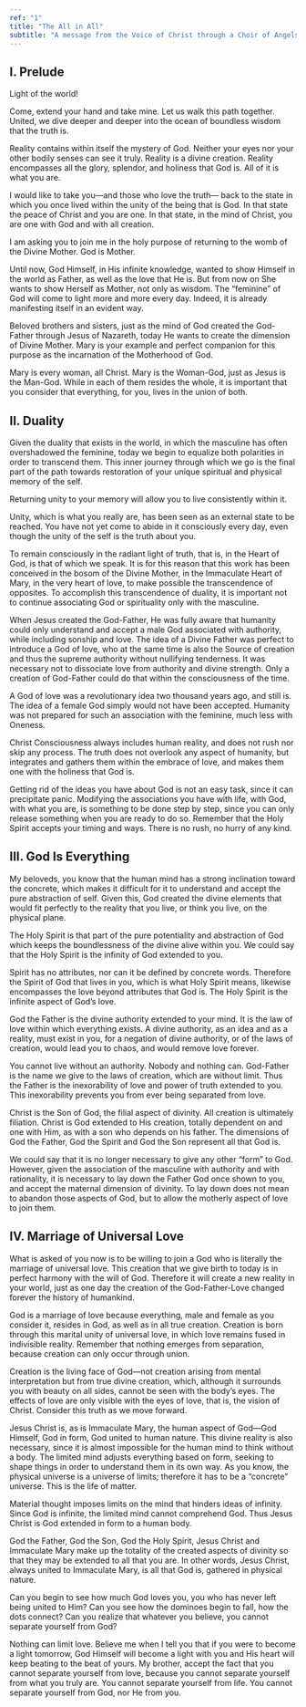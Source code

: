 ```yaml
---
ref: "1"
title: "The All in All"
subtitle: "A message from the Voice of Christ through a Choir of Angels, in the presence of Archangel Raphael and Archangel Gabriel"
---
```


## I. Prelude

Light of the world!

Come, extend your hand and take mine. Let us walk this path together. United,
we dive deeper and deeper into the ocean of boundless wisdom that the truth is.

Reality contains within itself the mystery of God. Neither your eyes nor your
other bodily senses can see it truly. Reality is a divine creation. Reality
encompasses all the glory, splendor, and holiness that God is. All of it is
what you are.

I would like to take you—and those who love the truth— back to the state in
which you once lived within the unity of the being that is God. In that state
the peace of Christ and you are one. In that state, in the mind of Christ, you
are one with God and with all creation.

I am asking you to join me in the holy purpose of returning to the womb of the
Divine Mother. God is Mother.

Until now, God Himself, in His infinite knowledge, wanted to show Himself in
the world as Father, as well as the love that He is. But from now on She wants
to show Herself as Mother, not only as wisdom. The “feminine” of God will come
to light more and more every day. Indeed, it is already manifesting itself in
an evident way.

Beloved brothers and sisters, just as the mind of God created the God-Father
through Jesus of Nazareth, today He wants to create the dimension of Divine
Mother. Mary is your example and perfect companion for this purpose as the
incarnation of the Motherhood of God.

Mary is every woman, all Christ. Mary is the Woman-God, just as Jesus is the
Man-God. While in each of them resides the whole, it is important that you
consider that everything, for you, lives in the union of both.

## II. Duality

Given the duality that exists in the world, in which the masculine has often
overshadowed the feminine, today we begin to equalize both polarities in order
to transcend them. This inner journey through which we go is the final part
of the path towards restoration of your unique spiritual and physical memory of
the self.

Returning unity to your memory will allow you to live consistently within it.

Unity, which is what you really are, has been seen as an external state to be
reached. You have not yet come to abide in it consciously every day, even
though the unity of the self is the truth about you.

To remain consciously in the radiant light of truth, that is, in the Heart of
God, is that of which we speak. It is for this reason that this work has been
conceived in the bosom of the Divine Mother, in the Immaculate Heart of Mary,
in the very heart of love, to make possible the transcendence of opposites. To
accomplish this transcendence of duality, it is important not to continue
associating God or spirituality only with the masculine.

When Jesus created the God-Father, He was fully aware that humanity could only
understand and accept a male God associated with authority, while including
sonship and love. The idea of a Divine Father was perfect to introduce a God of
love, who at the same time is also the Source of creation and thus the supreme
authority without nullifying tenderness. It was necessary not to dissociate
love from authority and divine strength. Only a creation of God-Father could do
that within the consciousness of the time.

A God of love was a revolutionary idea two thousand years ago, and still is.
The idea of a female God simply would not have been accepted. Humanity was not
prepared for such an association with the feminine, much less with Oneness.

Christ Consciousness always includes human reality, and does not rush nor skip
any process. The truth does not overlook any aspect of humanity, but integrates
and gathers them within the embrace of love, and makes them one with the
holiness that God is.

Getting rid of the ideas you have about God is not an easy task, since it can
precipitate panic. Modifying the associations you have with life, with God,
with what you are, is something to be done step by step, since you can only
release something when you are ready to do so. Remember that the Holy Spirit
accepts your timing and ways. There is no rush, no hurry of any kind.

## III. God Is Everything

My beloveds, you know that the human mind has a strong inclination toward the
concrete, which makes it difficult for it to understand and accept the pure
abstraction of self. Given this, God created the divine elements that would fit
perfectly to the reality that you live, or think you live, on the physical
plane.

The Holy Spirit is that part of the pure potentiality and abstraction of God
which keeps the boundlessness of the divine alive within you. We could say that
the Holy Spirit is the infinity of God extended to you.

Spirit has no attributes, nor can it be defined by concrete words. Therefore
the Spirit of God that lives in you, which is what Holy Spirit means, likewise
encompasses the love beyond attributes that God is. The Holy Spirit is the
infinite aspect of God’s love.

God the Father is the divine authority extended to your mind. It is the law of
love within which everything exists. A divine authority, as an idea and as a
reality, must exist in you, for a negation of divine authority, or of the laws
of creation, would lead you to chaos, and would remove love forever.

You cannot live without an authority. Nobody and nothing can. God-Father is the
name we give to the laws of creation, which are without limit. Thus the Father
is the inexorability of love and power of truth extended to you. This
inexorability prevents you from ever being separated from love.

Christ is the Son of God, the filial aspect of divinity. All creation is
ultimately filiation. Christ is God extended to His creation, totally dependent
on and one with Him, as with a son who depends on his father. The dimensions of
God the Father, God the Spirit and God the Son represent all that God is.

We could say that it is no longer necessary to give any other “form” to God.
However, given the association of the masculine with authority and with
rationality, it is necessary to lay down the Father God once shown to you, and
accept the maternal dimension of divinity. To lay down does not mean to abandon
those aspects of God, but to allow the motherly aspect of love to join them.

## IV. Marriage of Universal Love

What is asked of you now is to be willing to join a God who is literally the
marriage of universal love. This creation that we give birth to today is in
perfect harmony with the will of God. Therefore it will create a new reality in
your world, just as one day the creation of the God-Father-Love changed
forever the history of humankind.

God is a marriage of love because everything, male and female as you consider
it, resides in God, as well as in all true creation. Creation is born through
this marital unity of universal love, in which love remains fused in
indivisible reality. Remember that nothing emerges from separation, because
creation can only occur through union.

Creation is the living face of God—not creation arising from mental
interpretation but from true divine creation, which, although it surrounds you
with beauty on all sides, cannot be seen with the body’s eyes. The effects of
love are only visible with the eyes of love, that is, the vision of Christ.
Consider this truth as we move forward.

Jesus Christ is, as is Immaculate Mary, the human aspect of God—God Himself,
God in form, God united to human nature. This divine reality is also necessary,
since it is almost impossible for the human mind to think without a body. The
limited mind adjusts everything based on form, seeking to shape things in order
to understand them in its own way. As you know, the physical universe is a
universe of limits; therefore it has to be a “concrete” universe. This is the
life of matter.

Material thought imposes limits on the mind that hinders ideas of infinity.
Since God is infinite, the limited mind cannot comprehend God. Thus Jesus
Christ is God extended in form to a human body.

God the Father, God the Son, God the Holy Spirit, Jesus Christ and Immaculate
Mary make up the totality of the created aspects of divinity so that they may
be extended to all that you are. In other words, Jesus Christ, always united to
Immaculate Mary, is all that God is, gathered in physical nature.

Can you begin to see how much God loves you, you who has never left being
united to Him? Can you see how the dominoes begin to fall, how the dots
connect? Can you realize that whatever you believe, you cannot separate
yourself from God?

Nothing can limit love. Believe me when I tell you that if you were to become a
light tomorrow, God Himself will become a light with you and His heart will
keep beating to the beat of yours. My brother, accept the fact that you cannot
separate yourself from love, because you cannot separate yourself from what
you truly are. You cannot separate yourself from life. You cannot separate
yourself from God, nor He from you.

